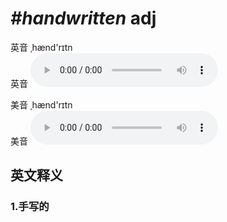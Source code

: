 # ***\#handwritten*** adj
英音 ˌhænd'rɪtn  
英音
<audio src="./media/handwritten1_AAC.aac" controls="controls"></audio>

美音 ˌhænd'rɪtn  
美音
<audio src="./media/handwritten2_AAC.aac" controls="controls"></audio>



  

英文释义
---
### 1.**手写的**  


